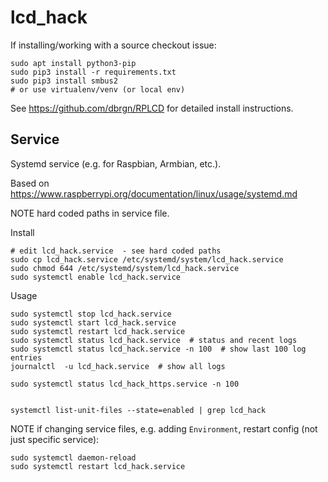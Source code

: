 # lcd_hack

If installing/working with a source checkout issue:

    sudo apt install python3-pip
    sudo pip3 install -r requirements.txt
    sudo pip3 install smbus2
    # or use virtualenv/venv (or local env)

See https://github.com/dbrgn/RPLCD for detailed install instructions.

## Service

Systemd service (e.g. for Raspbian, Armbian, etc.).

Based on https://www.raspberrypi.org/documentation/linux/usage/systemd.md



NOTE hard coded paths in service file.

Install

    # edit lcd_hack.service  - see hard coded paths
    sudo cp lcd_hack.service /etc/systemd/system/lcd_hack.service
    sudo chmod 644 /etc/systemd/system/lcd_hack.service
    sudo systemctl enable lcd_hack.service

Usage

    sudo systemctl stop lcd_hack.service
    sudo systemctl start lcd_hack.service
    sudo systemctl restart lcd_hack.service
    sudo systemctl status lcd_hack.service  # status and recent logs
    sudo systemctl status lcd_hack.service -n 100  # show last 100 log entries
    journalctl  -u lcd_hack.service  # show all logs

    sudo systemctl status lcd_hack_https.service -n 100


    systemctl list-unit-files --state=enabled | grep lcd_hack

NOTE if changing service files, e.g. adding `Environment`, restart config (not just specific service):

    sudo systemctl daemon-reload
    sudo systemctl restart lcd_hack.service


